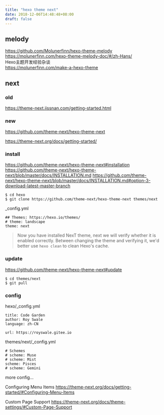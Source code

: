 ```yaml
---
title: "hexo theme next"
date: 2018-12-06T14:48:48+08:00
draft: false
---
```


## melody

https://github.com/Molunerfinn/hexo-theme-melody  
https://molunerfinn.com/hexo-theme-melody-doc/#/zh-Hans/  
Hexo主题开发经验杂谈  
https://molunerfinn.com/make-a-hexo-theme


## next

### old

https://theme-next.iissnan.com/getting-started.html

### new

https://github.com/theme-next/hexo-theme-next

https://theme-next.org/docs/getting-started/

### install

https://github.com/theme-next/hexo-theme-next#installation 
https://github.com/theme-next/hexo-theme-next/blob/master/docs/INSTALLATION.md 
https://github.com/theme-next/hexo-theme-next/blob/master/docs/INSTALLATION.md#option-3-download-latest-master-branch

```
$ cd hexo
$ git clone https://github.com/theme-next/hexo-theme-next themes/next
```

_config.yml

```
## Themes: https://hexo.io/themes/
# theme: landscape
theme: next
```

> Now you have installed NexT theme, next we will verify whether it is enabled correctly. Between changing the theme and verifying it, we'd better use `hexo clean` to clean Hexo's cache.

### update

https://github.com/theme-next/hexo-theme-next#update

```
$ cd themes/next
$ git pull
```

### config

hexo/_config.yml

```
title: Code Garden
author: Roy Swale
language: zh-CN

url: https://royswale.gitee.io
```

themes/next/_config.yml

```
# Schemes
# scheme: Muse
# scheme: Mist
scheme: Pisces
# scheme: Gemini
```

more config...

Configuring Menu Items 
https://theme-next.org/docs/getting-started/#Configuring-Menu-Items

Custom Page Support 
https://theme-next.org/docs/theme-settings/#Custom-Page-Support